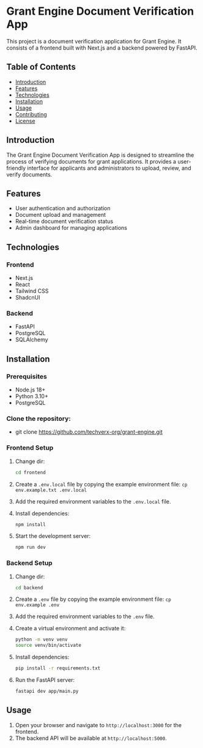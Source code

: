 # Grant Engine Document Verification App

This project is a document verification application for Grant Engine. It consists of a frontend built with Next.js and a backend powered by FastAPI.

## Table of Contents

- [Introduction](#introduction)
- [Features](#features)
- [Technologies](#technologies)
- [Installation](#installation)
- [Usage](#usage)
- [Contributing](#contributing)
- [License](#license)

## Introduction

The Grant Engine Document Verification App is designed to streamline the process of verifying documents for grant applications. It provides a user-friendly interface for applicants and administrators to upload, review, and verify documents.

## Features

- User authentication and authorization
- Document upload and management
- Real-time document verification status
- Admin dashboard for managing applications

## Technologies

### Frontend

- Next.js
- React
- Tailwind CSS
- ShadcnUI

### Backend

- FastAPI
- PostgreSQL
- SQLAlchemy

## Installation

### Prerequisites

- Node.js 18+
- Python 3.10+
- PostgreSQL

### Clone the repository:
- git clone https://github.com/techverx-org/grant-engine.git

### Frontend Setup

1. Change dir:
    ```bash
    cd frontend
    ```

2. Create a `.env.local` file by copying the example environment file:
  `cp env.example.txt .env.local`

3. Add the required environment variables to the `.env.local` file.

4. Install dependencies:
    ```bash
    npm install
    ```

5. Start the development server:
    ```bash
    npm run dev
    ```

### Backend Setup

1. Change dir:
    ```bash
    cd backend
    ```

2. Create a `.env` file by copying the example environment file:
  `cp env.example .env`

3. Add the required environment variables to the `.env` file.

4. Create a virtual environment and activate it:
    ```bash
    python -m venv venv
    source venv/bin/activate
    ```

5. Install dependencies:
    ```bash
    pip install -r requirements.txt
    ```

6. Run the FastAPI server:
    ```bash
    fastapi dev app/main.py
    ```

## Usage

1. Open your browser and navigate to `http://localhost:3000` for the frontend.
2. The backend API will be available at `http://localhost:5000`.

